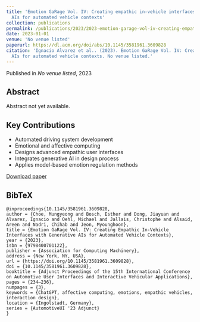```yaml
---
title: 'Emotion GaRage Vol. IV: Creating empathic in-vehicle interfaces with generative
  AIs for automated vehicle contexts'
collection: publications
permalink: /publications/2023/2023-emotion-garage-vol-iv-creating-empathic-in-vehicle
date: 2023-01-01
venue: 'No venue listed'
paperurl: https://dl.acm.org/doi/abs/10.1145/3581961.3609828
citation: 'Ignacio Alvarez et al.. (2023). Emotion GaRage Vol. IV: Creating empathic in-vehicle interfaces with generative
  AIs for automated vehicle contexts. No venue listed.'
---
```


Published in *No venue listed*, 2023

## Abstract

Abstract not yet available.

## Key Contributions

* Automated driving system development
* Emotional and affective computing
* Designs advanced empathic user interfaces
* Integrates generative AI in design process
* Applies model-based emotion regulation methods

[Download paper](https://dl.acm.org/doi/abs/10.1145/3581961.3609828)

## BibTeX

```
@inproceedings{10.1145/3581961.3609828,
author = {Choe, Mungyeong and Bosch, Esther and Dong, Jiayuan and Alvarez, Ignacio and Oehl, Michael and Jallais, Christophe and Alsaid, Areen and Nadri, Chihab and Jeon, Myounghoon},
title = {Emotion GaRage Vol. IV: Creating Empathic In-Vehicle Interfaces with Generative AIs for Automated Vehicle Contexts},
year = {2023},
isbn = {9798400701122},
publisher = {Association for Computing Machinery},
address = {New York, NY, USA},
url = {https://doi.org/10.1145/3581961.3609828},
doi = {10.1145/3581961.3609828},
booktitle = {Adjunct Proceedings of the 15th International Conference on Automotive User Interfaces and Interactive Vehicular Applications},
pages = {234–236},
numpages = {3},
keywords = {ChatGPT, affective computing, emotions, empathic vehicles, interaction design},
location = {Ingolstadt, Germany},
series = {AutomotiveUI '23 Adjunct}
}
```